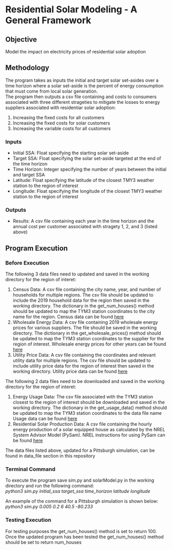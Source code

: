 # Residential Solar Modeling - A General Framework

## Objective

Model the impact on electricity prices of residential solar adoption 

## Methodology

The program takes as inputs the initial and target solar set-asides over a time horizon where a solar set-aside is the percent 
of energy consumption that must come from local solar generation. <br /> The program then outputs a csv file containing and costs to consumers associated with three
different strageties to mitigate the losses to energy suppliers associated with residentiar solar adoption:
1) Increasing the fixed costs for all customers
2) Increasing the fixed costs for solar customers
3) Increasing the variable costs for all customers

### Inputs
* Initial SSA: Float specifying the starting solar set-aside
* Target SSA: Float specifying the solar set-aside targeted at the end of the time horizon
* Time Horizon: Integer specifying the number of years between the initial and target SSA
* Latitude: Float specifying the latitude of the closest TMY3 weather station to the region of interest
* Longitude: Float specifying the longitude of the closest TMY3 weather station to the region of interest

### Outputs
* Results: A csv file containing each year in the time horizon and the annual cost per customer associated with stragety 1, 2, and 3 (listed above)

## Program Execution


### Before Execution

The following 3 data files need to updated and saved in the working directory for the region of interet:
1) Census Data: A csv file containing the city name, year, and number of households for multiple regions. The csv file should be updated to include the 2019 household data for the
  region then saved in the working directory. The dictionary in the get_num_houses() method should be updated to map the TYM3 station coordinates to the city name for the region.
  Census data can be found [here](https://www.census.gov/quickfacts/fact/table/US/PST045219)
2) Wholesale Energy Data: A csv file containing 2019 wholesale energy prices for various suppliers. The file should be saved in the working directory. The dictionary in the 
  get_wholesale_prices() method should be updated to map the TYM3 station coordinates to the supplier for the region of interest.
  Wholesale energy prices for other years can be found [here](https://www.eia.gov/electricity/wholesale/)
3) Utility Price Data: A csv file containing the coordinates and relevant utility data for multiple regions. The csv file should be updated to include utility price data for the
  region of interest then saved in the working directory.
  Utility price data can be found [here](https://openei.org/apps/USURDB/)

The following 2 data files need to be downloaded and saved in the working directory for the region of interet:
1) Energy Usage Data: The csv file associated with the TYM3 station closest to the region of interest should be downloaded and saved in the working directory. 
  The dictionary in the get_usage_data() method should be updated to map the TYM3 station coordinates to the data file name
  Usage data can be found [here](https://openei.org/datasets/dataset/commercial-and-residential-hourly-load-profiles-for-all-tmy3-locations-in-the-united-states)
2) Residential Solar Production Data: A csv file containing the hourly energy production of a solar equipped house as calculated by the NREL System Advisor Model (PySam).
  NREL instructions for using PySam can be found [here](https://github.com/NREL/pysam)

The data files listed above, updated for a Pittsburgh simulation, can be found in data_file section in this repository 


### Terminal Command
To execute the program save sim.py and solarModel.py in the working directory and run the following command:<br />
*python3 sim.py initial_ssa target_ssa time_horizon latitude longitude*

An example of the command for a Pittsburgh simulation is shown below:<br />
*python3 sim.py 0.005 0.2 6 40.5 -80.233*


### Testing Execution
For testing purposes the get_num_houses() method is set to return 100. Once the updated program has been tested the get_num_houses() method should be set to return num_houses
